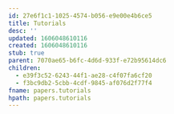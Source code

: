 ```yaml
---
id: 27e6f1c1-1025-4574-b056-e9e00e4b6ce5
title: Tutorials
desc: ''
updated: 1606048610116
created: 1606048610116
stub: true
parent: 7070ae65-b6fc-4d6d-933f-e72b95614dc6
children:
  - e39f3c52-6243-44f1-ae28-c4f07fa6cf20
  - f3bc9db2-5cbb-4cdf-9845-af076d2f77f4
fname: papers.tutorials
hpath: papers.tutorials
---
```



